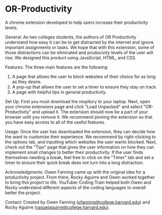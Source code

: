 # OR-Productivity
A chrome extension developed to help users increase their productivity levels.

General:
As two colleges students, the authors of OR Productivity understand how easy it can be to get distracted by the internet and ignore important assignments or tasks. We hope that with this extension, some of those distractions can be eliminated and producivity levels of the user will rise. We designed this product using JavaScript, HTML, and CSS.

Features:
The three main features are the following:
1. A page that allows the user to block websites of their choice for as long as they desire.
2. A pop-up that allows the user to set a timer to ensure they stay on track.
3. A page with helpful tips in general productivity. 

Set Up:
First you must download the respitory to your laptop. Next, open your chrome extensions page and click "Load Unpacked" and select "OR-Productivity" and upload it. The extension should now be a part of your browser until you remove it. We recommend pinning the extension so that you have easy access to all of the useful features.


Usage:
Once the user has downloaded the extension, they can decide how the want to customize their experience. We recommend by right-clicking to the options tab, and inputting which websites the user wants blocked. Next, check out the "Tips" page that gives the user information on how they can implement small changes to better their productivity. If the user finds themselves needing a break, feel free to click on the "Timer" tab and set a timer to ensure their quick break does not turn into a long distraction.

Acknowledgments:
Owen Fanning came up with the original idea for a productivity project. From there, Rocky Aguirre and Owen worked together to bring this project to life. YouTuber Coding Train helped both Owen and Rocky understand different aspects of the coding languages to overall better the project.

Contact:
Created by Owen Fanning (ofanning@college.harvard.edu) and Rocky Aguirre (raquelaguirre@college.harvard.edu). 
